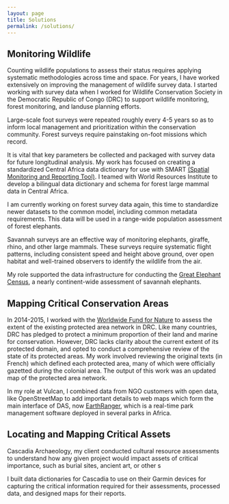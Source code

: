 ```yaml
---
layout: page
title: Solutions
permalink: /solutions/
---
```


## Monitoring Wildlife

Counting wildlife populations to assess their status requires applying systematic methodologies across time and space. For years, I have worked extensively on improving the management of wildlife survey data. I started working with survey data when I worked for Wildlife Conservation Society in the Democratic Republic of Congo (DRC) to support wildlife monitoring, forest monitoring, and landuse planning efforts.  

Large-scale foot surveys were repeated roughly every 4-5 years so as to inform local management and prioritization within the conservation community. Forest surveys require painstaking on-foot missions which record.

It is vital that key parameters be collected and packaged with survey data for future longitudinal analysis. My work has focused on creating a standardized Central Africa data dictionary for use with SMART [(Spatial Monitoring and Reporting Tool)]([https://smartconservationtools.org). I teamed with World Resources Institute to develop a bilingual data dictionary and schema for
forest large mammal data in Central Africa.

I am currently working on forest survey data again, this time to standardize newer datasets to the common model, including common metadata requirements. This data will be used in a range-wide population assessment of forest elephants.

Savannah surveys are an effective way of monitoring elephants, giraffe, rhino, and other large mammals. These surveys require systematic flight patterns, including consistent speed and height above ground, over open habitat and well-trained observers to identify the wildlife from the air.

My role supported the data infrastructure for conducting the [Great Elephant Census](http://www.greatelephantcensus.com/), a nearly continent-wide assessment of savannah elephants.


## Mapping Critical Conservation Areas

In 2014-2015, I worked with the [Worldwide Fund for Nature](www.panda.org/) to assess the extent of the existing protected area network in DRC. Like many countries, DRC has pledged to protect a minimum proportion of their land and marine for conservation. However, DRC lacks clarity about the current extent of its protected domain, and opted to conduct a comprehensive review of the state of its protected areas. My work involved reviewing the original texts (in French) which defined each protected area, many of which were officially gazetted during the colonial area. The output of this work was an updated map of the protected area network.

In my role at Vulcan, I combined data from NGO customers with open data, like OpenStreetMap to add important details to web maps which form the main interface of DAS, now [EarthRanger](https://earthranger.com/), which is a real-time park management software deployed in several parks in Africa.


## Locating and Mapping Critical Assets

Cascadia Archaeology, my client conducted cultural resource assessments to understand how any given project would impact assets of critical importance, such as burial sites, ancient art, or other s

I built data dictionaries for Cascadia to use on their Garmin devices for capturing the critical information required for their assessments, processed data, and designed maps for their reports.
